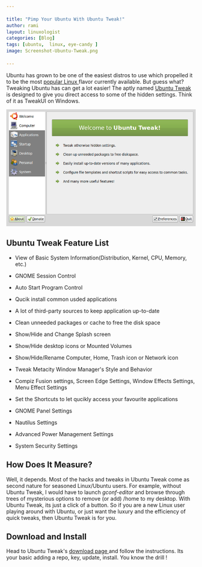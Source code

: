 ```yaml
---

title: "Pimp Your Ubuntu With Ubuntu Tweak!"
author: rami
layout: linuxologist 
categories: [Blog]
tags: [ubuntu,  linux, eye-candy ]
image: Screenshot-Ubuntu-Tweak.png

---
```


Ubuntu has grown to be one of the easiest distros to use which propelled it to be the most [popular Linux ](http://distrowatch.com/)flavor currently available. But guess what? Tweaking Ubuntu has can get a lot easier! The aptly named [Ubuntu Tweak ](http://ubuntu-tweak.com/) is designed to give you direct access to some of the hidden settings. Think of it as TweakUI on Windows.

![Screenshot-Ubuntu Tweak](/assets/images/content/blog/Screenshot-Ubuntu-Tweak.png)

## Ubuntu Tweak Feature List

* View of Basic System Information(Distribution, Kernel, CPU, Memory, etc.)

* GNOME Session Control

*  Auto Start Program Control

* Qucik install common usded applications

* A lot of third-party sources to keep application up-to-date

* Clean unneeded packages or cache to free the disk space

* Show/Hide and Change Splash screen

* Show/Hide desktop icons or Mounted Volumes

* Show/Hide/Rename Computer, Home, Trash icon or Network icon

* Tweak Metacity Window Manager's Style and Behavior

* Compiz Fusion settings, Screen Edge Settings, Window Effects Settings, Menu Effect Settings

* Set the Shortcuts to let qucikly access your favourite applications

* GNOME Panel Settings

* Nautilus Settings

* Advanced Power Management Settings

* System Security Settings

## How Does It Measure?

Well, it depends. Most of the hacks and tweaks in Ubuntu Tweak come as second nature for seasoned Linux/Ubuntu users. For example, without Ubuntu Tweak, I would have to launch *gconf-editor* and browse through trees of mysterious options to remove (or add) /home to my desktop. With Ubuntu Tweak, its just a click of a button. So if you are a new Linux user playing around with Ubuntu, or just want the luxury and the efficiency of quick tweaks, then Ubuntu Tweak is for you.

## Download and Install

Head to Ubuntu Tweak's [download page ](http://ubuntu-tweak.com/downloads) and follow the instructions. Its your basic adding a repo, key, update, install. You know the drill !
